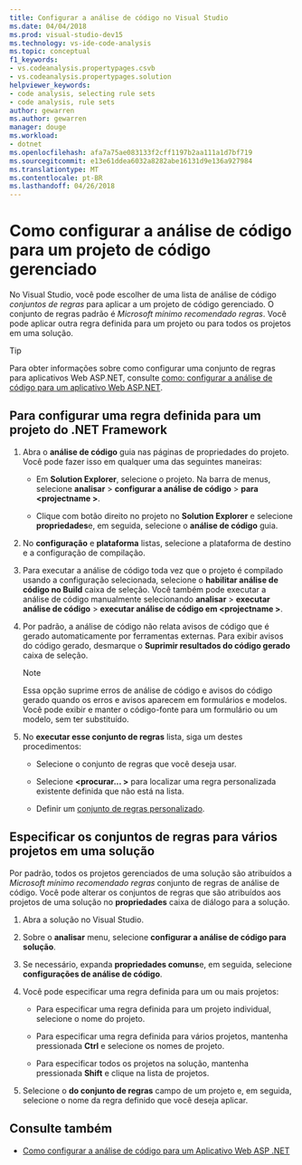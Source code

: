 ```yaml
---
title: Configurar a análise de código no Visual Studio
ms.date: 04/04/2018
ms.prod: visual-studio-dev15
ms.technology: vs-ide-code-analysis
ms.topic: conceptual
f1_keywords:
- vs.codeanalysis.propertypages.csvb
- vs.codeanalysis.propertypages.solution
helpviewer_keywords:
- code analysis, selecting rule sets
- code analysis, rule sets
author: gewarren
ms.author: gewarren
manager: douge
ms.workload:
- dotnet
ms.openlocfilehash: afa7a75ae083133f2cff1197b2aa111a1d7bf719
ms.sourcegitcommit: e13e61ddea6032a8282abe16131d9e136a927984
ms.translationtype: MT
ms.contentlocale: pt-BR
ms.lasthandoff: 04/26/2018
---
```

# <a name="how-to-configure-code-analysis-for-a-managed-code-project"></a>Como configurar a análise de código para um projeto de código gerenciado

No Visual Studio, você pode escolher de uma lista de análise de código *conjuntos de regras* para aplicar a um projeto de código gerenciado. O conjunto de regras padrão é *Microsoft mínimo recomendado regras*. Você pode aplicar outra regra definida para um projeto ou para todos os projetos em uma solução.

> [!TIP]
> Para obter informações sobre como configurar uma conjunto de regras para aplicativos Web ASP.NET, consulte [como: configurar a análise de código para um aplicativo Web ASP.NET](../code-quality/how-to-configure-code-analysis-for-an-aspnet-web-application.md).

## <a name="to-configure-a-rule-set-for-a-net-framework-project"></a>Para configurar uma regra definida para um projeto do .NET Framework

1. Abra o **análise de código** guia nas páginas de propriedades do projeto. Você pode fazer isso em qualquer uma das seguintes maneiras:

   - Em **Solution Explorer**, selecione o projeto. Na barra de menus, selecione **analisar** > **configurar a análise de código** > **para \<projectname >**.

   - Clique com botão direito no projeto no **Solution Explorer** e selecione **propriedades**e, em seguida, selecione o **análise de código** guia.

1. No **configuração** e **plataforma** listas, selecione a plataforma de destino e a configuração de compilação.

1. Para executar a análise de código toda vez que o projeto é compilado usando a configuração selecionada, selecione o **habilitar análise de código no Build** caixa de seleção. Você também pode executar a análise de código manualmente selecionando **analisar** > **executar análise de código** > **executar análise de código em \<projectname >**.

1. Por padrão, a análise de código não relata avisos de código que é gerado automaticamente por ferramentas externas. Para exibir avisos do código gerado, desmarque o **Suprimir resultados do código gerado** caixa de seleção.

    > [!NOTE]
    > Essa opção suprime erros de análise de código e avisos do código gerado quando os erros e avisos aparecem em formulários e modelos. Você pode exibir e manter o código-fonte para um formulário ou um modelo, sem ter substituído.

1. No **executar esse conjunto de regras** lista, siga um destes procedimentos:

    - Selecione o conjunto de regras que você deseja usar.

    - Selecione  **\<procurar... >** para localizar uma regra personalizada existente definida que não está na lista.

    - Definir um [conjunto de regras personalizado](../code-quality/how-to-create-a-custom-rule-set.md).

## <a name="specify-rule-sets-for-multiple-projects-in-a-solution"></a>Especificar os conjuntos de regras para vários projetos em uma solução

Por padrão, todos os projetos gerenciados de uma solução são atribuídos a *Microsoft mínimo recomendado regras* conjunto de regras de análise de código. Você pode alterar os conjuntos de regras que são atribuídos aos projetos de uma solução no **propriedades** caixa de diálogo para a solução.

1. Abra a solução no Visual Studio.

2. Sobre o **analisar** menu, selecione **configurar a análise de código para solução**.

3. Se necessário, expanda **propriedades comuns**e, em seguida, selecione **configurações de análise de código**.

4. Você pode especificar uma regra definida para um ou mais projetos:

    - Para especificar uma regra definida para um projeto individual, selecione o nome do projeto.

    - Para especificar uma regra definida para vários projetos, mantenha pressionada **Ctrl** e selecione os nomes de projeto.

    - Para especificar todos os projetos na solução, mantenha pressionada **Shift** e clique na lista de projetos.

5. Selecione o **do conjunto de regras** campo de um projeto e, em seguida, selecione o nome da regra definido que você deseja aplicar.

## <a name="see-also"></a>Consulte também

- [Como configurar a análise de código para um Aplicativo Web ASP .NET](../code-quality/how-to-configure-code-analysis-for-an-aspnet-web-application.md)